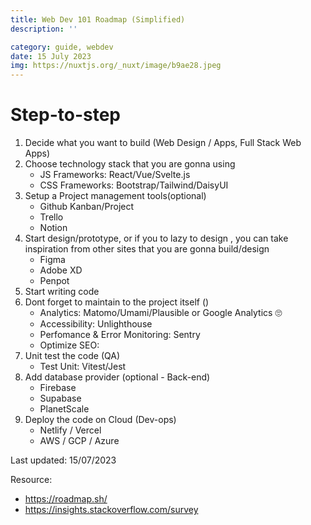 ```yaml
---
title: Web Dev 101 Roadmap (Simplified)
description: ''

category: guide, webdev
date: 15 July 2023
img: https://nuxtjs.org/_nuxt/image/b9ae28.jpeg
---
```


# Step-to-step 

1. Decide what you want to build (Web Design / Apps, Full Stack Web Apps)
2. Choose technology stack that you are gonna using 
    - JS Frameworks: React/Vue/Svelte.js
    - CSS Frameworks: Bootstrap/Tailwind/DaisyUI
3. Setup a Project management tools(optional)
    - Github Kanban/Project
    - Trello
    - Notion
4. Start design/prototype, or if you to lazy to design , you can take inspiration from other sites that you are gonna build/design
    - Figma
    - Adobe XD
    - Penpot
5. Start writing code
6. Dont forget to maintain to the project itself ()
    - Analytics: Matomo/Umami/Plausible or Google Analytics 🙄
    - Accessibility: Unlighthouse
    - Perfomance & Error Monitoring: Sentry
    - Optimize SEO: 
7. Unit test the code (QA)
    - Test Unit: Vitest/Jest 
8. Add database provider (optional - Back-end)
    - Firebase
    - Supabase
    - PlanetScale
9. Deploy the code on Cloud (Dev-ops)
    - Netlify / Vercel
    - AWS / GCP / Azure

Last updated: 15/07/2023

Resource:
- https://roadmap.sh/
- https://insights.stackoverflow.com/survey